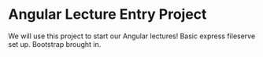 # Angular Lecture Entry Project 

We will use this project to start our Angular lectures!
Basic express fileserve set up. Bootstrap brought in.
